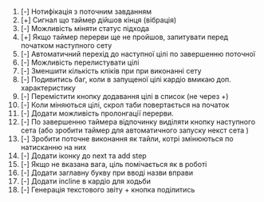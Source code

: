 1. [-] Нотифікація з поточним завданням
2. [+] Сигнал що таймер дійшов кінця (вібрація)
3. [-] Можливість міняти статус підхода
4. [+] Якщо таймер перерви ще не пройшов, запитувати перед початком наступного сету
5. [-] Автоматичний перехід до наступної цілі по завершенню поточної
6. [-] Можливість перелистувати цілі
7. [-] Зменшити кількість кліків при при виконанні сету
8. [-] Подивитись баг, коли в запущеної цілі кардіо вмикаю доп. характеристику
9. [-] Перемістити кнопку додавання цілі в список (не через +)
10. [-] Коли міняються цілі, скрол таби повертається на початок
11. [-] Додати можливість пролонгації перерви.
12. [-] По завершенню таймера відпочинку виділяти кнопку наступного сета (або зробити таймер для автоматичного запуску некст сета )
13. [-] Зробити поточне виконання як тайли, котрі змінюються по натисканню на них
14. [-] Додати іконку до next та add step
15. [-] Якщо не вказана вага, ціль помічається як в роботі
16. [-] Додати заглавну букву при вводі назви вправи
17. [-] Додати incline в кардіо для ходьби
18. [-] Генерація текстового звіту + кнопка поділитись